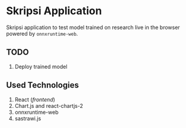 # Skripsi Application

Skripsi application to test model trained on research live in the browser powered by
`onnxruntime-web`.

## TODO

1. Deploy trained model

## Used Technologies

1. React (_frontend_)
2. Chart.js and react-chartjs-2
3. onnxruntime-web
4. sastrawi.js
